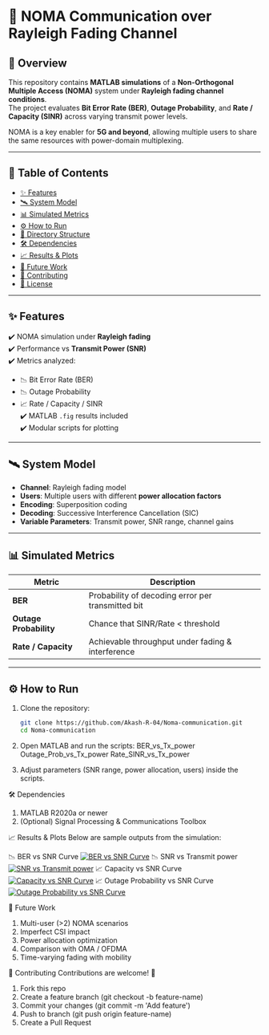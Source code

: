 # 🚀 NOMA Communication over Rayleigh Fading Channel

## 📖 Overview

This repository contains **MATLAB simulations** of a **Non-Orthogonal Multiple Access (NOMA)** system under **Rayleigh fading channel conditions**.  
The project evaluates **Bit Error Rate (BER)**, **Outage Probability**, and **Rate / Capacity (SINR)** across varying transmit power levels.  

NOMA is a key enabler for **5G and beyond**, allowing multiple users to share the same resources with power-domain multiplexing.

---

## 📌 Table of Contents
- [✨ Features](#-features)
- [🛰️ System Model](#️-system-model)
- [📊 Simulated Metrics](#-simulated-metrics)
- [⚙️ How to Run](#️-how-to-run)
- [📂 Directory Structure](#-directory-structure)
- [🛠️ Dependencies](#️-dependencies)
- [📈 Results & Plots](#-results--plots)
- [🔮 Future Work](#-future-work)
- [🤝 Contributing](#-contributing)
- [📜 License](#-license)

---

## ✨ Features

✔️ NOMA simulation under **Rayleigh fading**  
✔️ Performance vs **Transmit Power (SNR)**  
✔️ Metrics analyzed:  
   - 📉 Bit Error Rate (BER)  
   - 📉 Outage Probability  
   - 📈 Rate / Capacity / SINR  
✔️ MATLAB `.fig` results included  
✔️ Modular scripts for plotting  

---

## 🛰️ System Model

- **Channel**: Rayleigh fading model  
- **Users**: Multiple users with different **power allocation factors**  
- **Encoding**: Superposition coding  
- **Decoding**: Successive Interference Cancellation (SIC)  
- **Variable Parameters**: Transmit power, SNR range, channel gains  

---

## 📊 Simulated Metrics

| Metric              | Description                                                                 |
|---------------------|-----------------------------------------------------------------------------|
| **BER**             | Probability of decoding error per transmitted bit                          |
| **Outage Probability** | Chance that SINR/Rate < threshold                                         |
| **Rate / Capacity** | Achievable throughput under fading & interference                          |

---

## ⚙️ How to Run

1. Clone the repository:
   ```bash
   git clone https://github.com/Akash-R-04/Noma-communication.git
   cd Noma-communication
   
2. Open MATLAB and run the scripts:
BER_vs_Tx_power
Outage_Prob_vs_Tx_power
Rate_SINR_vs_Tx_power

3. Adjust parameters (SNR range, power allocation, users) inside the scripts.

🛠️ Dependencies
1. MATLAB R2020a or newer
2. (Optional) Signal Processing & Communications Toolbox

📈 Results & Plots
Below are sample outputs from the simulation:

📉 BER vs SNR Curve [![BER vs SNR Curve](https://github.com/Akash-R-04/Noma-communication/blob/main/ber%20vs%20transmit%20power.jpg)]()
📉 SNR vs Transmit power [![SNR vs Transmit power](https://github.com/Akash-R-04/Noma-communication/blob/main/br.jpg)]()
📈 Capacity vs SNR Curve [![Capacity vs SNR Curve](https://github.com/Akash-R-04/Noma-communication/blob/main/capacity.jpg)]()
📈 Outage Probability vs SNR Curve [![Outage Probability vs SNR Curve](https://github.com/Akash-R-04/Noma-communication/blob/main/outage%20probability.jpg)]()

🔮 Future Work
1. Multi-user (>2) NOMA scenarios
2. Imperfect CSI impact
3. Power allocation optimization
4. Comparison with OMA / OFDMA
5. Time-varying fading with mobility

🤝 Contributing
Contributions are welcome! 🎉
1. Fork this repo
2. Create a feature branch (git checkout -b feature-name)
3. Commit your changes (git commit -m 'Add feature')
4. Push to branch (git push origin feature-name)
5. Create a Pull Request
